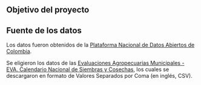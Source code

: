 ## Objetivo del proyecto

## Fuente de los datos

Los datos fueron obtenidos de la [Plataforma Nacional de Datos Abiertos de Colombia](https://www.datos.gov.co/).

Se eligieron los datos de las [Evaluaciones Agropecuarias Municipales - EVA. Calendario Nacional de Siembras y Cosechas](https://www.datos.gov.co/Agricultura-y-Desarrollo-Rural/Evaluaciones-Agropecuarias-Municipales-EVA-Calenda/4229-puwp/about_data), los cuales se descargaron en formato de Valores Separados por Coma (en inglés, CSV).